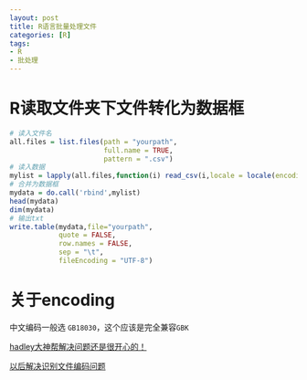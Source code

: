 ```yaml
---
layout: post
title: R语言批量处理文件
categories: [R]
tags:
- R
- 批处理
---
```


# R读取文件夹下文件转化为数据框

```r
# 读入文件名
all.files = list.files(path = "yourpath",
                       full.name = TRUE,
                       pattern = ".csv")
# 读入数据
mylist = lapply(all.files,function(i) read_csv(i,locale = locale(encoding = "GB18030")))
# 合并为数据框
mydata = do.call('rbind',mylist)
head(mydata)
dim(mydata)
# 输出txt
write.table(mydata,file="yourpath",
            quote = FALSE,
            row.names = FALSE,
            sep = "\t",
            fileEncoding = "UTF-8")
```

# 关于encoding

中文编码一般选 `GB18030`，这个应该是完全兼容`GBK`

[hadley大神帮解决问题还是很开心的！](https://github.com/hadley/readr/issues/438)

[以后解决识别文件编码问题](http://www.vim.org/scripts/script.php?script_id=1708)
